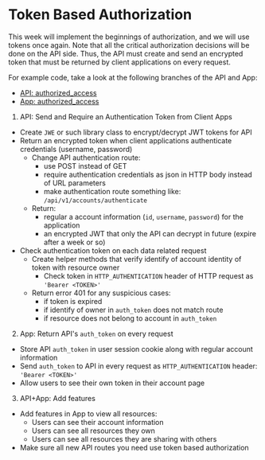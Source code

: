 # Token Based Authorization

This week will implement the beginnings of authorization, and we will use tokens once again. Note that all the critical authorization decisions will be done on the API side. Thus, the API must create and send an encrypted token that must be returned by client applications on every request.

For example code, take a look at the following branches of the API and App:
- [API: authorized_access](https://github.com/ISS-Security/configshare-api/tree/5_auth_token)
- [App: authorized_access](https://github.com/ISS-Security/configshare-app/tree/3_auth_token)

1. API: Send and Require an Authentication Token from Client Apps
  - Create `JWE` or such library class to encrypt/decrypt JWT tokens for API
  - Return an encrypted token when client applications authenticate credentials (username, password)
    - Change API authentication route:
      - use POST instead of GET
      - require authentication credentials as json in HTTP body instead of URL parameters
      - make authentication route something like: `/api/v1/accounts/authenticate`
    - Return:
      - regular a account information (`id`, `username`, `password`) for the application
      - an encrypted JWT that only the API can decrypt in future (expire after a week or so)
  - Check authentication token on each data related request
    - Create helper methods that verify identify of account identity of token with resource owner
      - Check token in `HTTP_AUTHENTICATION` header of HTTP request as `'Bearer <TOKEN>'`
    - Return error 401 for any suspicious cases:
      - if token is expired
      - if identify of owner in `auth_token` does not match route
      - if resource does not belong to account in `auth_token`
2. App: Return API's `auth_token` on every request
  - Store API `auth_token` in user session cookie along with regular account information
  - Send `auth_token` to API in every request as `HTTP_AUTHENTICATION` header: `'Bearer <TOKEN>'`
  - Allow users to see their own token in their account page
3. API+App: Add features
  - Add features in App to view all resources:
    - Users can see their account information
    - Users can see all resources they own
    - Users can see all resources they are sharing with others
  - Make sure all new API routes you need use token based authorization
